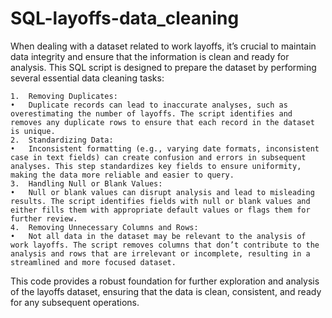 # SQL-layoffs-data_cleaning

When dealing with a dataset related to work layoffs, it’s crucial to maintain data integrity and ensure that the information is clean and ready for analysis. This SQL script is designed to prepare the dataset by performing several essential data cleaning tasks:

	1.	Removing Duplicates:
	•	Duplicate records can lead to inaccurate analyses, such as overestimating the number of layoffs. The script identifies and removes any duplicate rows to ensure that each record in the dataset is unique.
	2.	Standardizing Data:
	•	Inconsistent formatting (e.g., varying date formats, inconsistent case in text fields) can create confusion and errors in subsequent analyses. This step standardizes key fields to ensure uniformity, making the data more reliable and easier to query.
	3.	Handling Null or Blank Values:
	•	Null or blank values can disrupt analysis and lead to misleading results. The script identifies fields with null or blank values and either fills them with appropriate default values or flags them for further review.
	4.	Removing Unnecessary Columns and Rows:
	•	Not all data in the dataset may be relevant to the analysis of work layoffs. The script removes columns that don’t contribute to the analysis and rows that are irrelevant or incomplete, resulting in a streamlined and more focused dataset.

This code provides a robust foundation for further exploration and analysis of the layoffs dataset, ensuring that the data is clean, consistent, and ready for any subsequent operations.
